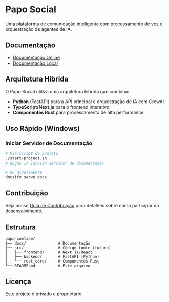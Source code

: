 ﻿# Papo Social

Uma plataforma de comunicação inteligente com processamento de voz e orquestração de agentes de IA.

## Documentação
- [Documentação Online](https://lucasblima.github.io/papo-comtxae)
- [Documentação Local](./docs/README.md)

## Arquitetura Híbrida

O Papo Social utiliza uma arquitetura híbrida que combina:
- **Python** (FastAPI) para a API principal e orquestração de IA com CrewAI
- **TypeScript/Next.js** para o frontend interativo
- **Componentes Rust** para processamento de alta performance

## Uso Rápido (Windows)

### Iniciar Servidor de Documentação
```bash
# Via script de projeto
./start-project.sh
# Opção 1) Iniciar servidor de documentação

# OU diretamente
docsify serve docs
```

## Contribuição

Veja nosso [Guia de Contribuição](./docs/CONTRIBUTING.md) para detalhes sobre como participar do desenvolvimento.

## Estrutura
```
papo-comtxae/
├── docs/              # Documentação
├── src/               # Código fonte (futuro)
│   ├── frontend/      # Next.js/React
│   ├── backend/       # FastAPI (Python) 
│   └── rust_core/     # Componentes Rust
└── README.md          # Este arquivo
```

## Licença

Este projeto é privado e proprietário.
